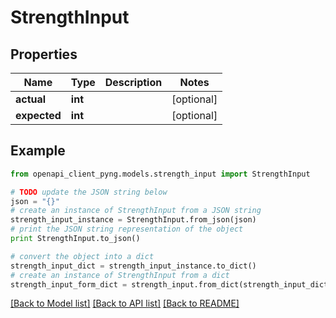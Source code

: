 # StrengthInput


## Properties
Name | Type | Description | Notes
------------ | ------------- | ------------- | -------------
**actual** | **int** |  | [optional] 
**expected** | **int** |  | [optional] 

## Example

```python
from openapi_client_pyng.models.strength_input import StrengthInput

# TODO update the JSON string below
json = "{}"
# create an instance of StrengthInput from a JSON string
strength_input_instance = StrengthInput.from_json(json)
# print the JSON string representation of the object
print StrengthInput.to_json()

# convert the object into a dict
strength_input_dict = strength_input_instance.to_dict()
# create an instance of StrengthInput from a dict
strength_input_form_dict = strength_input.from_dict(strength_input_dict)
```
[[Back to Model list]](../README.md#documentation-for-models) [[Back to API list]](../README.md#documentation-for-api-endpoints) [[Back to README]](../README.md)


